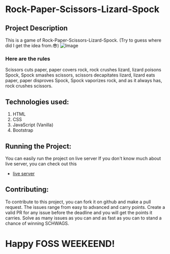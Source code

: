 # Rock-Paper-Scissors-Lizard-Spock

## Project Description

This is a game of Rock-Paper-Scissors-Lizard-Spock.
(Try to guess where did I get the idea from.😎)
![Image](resources\images\pngwing.com..png.png)

### Here are the rules

Scissors cuts paper, paper covers rock, rock crushes lizard,
lizard poisons Spock, Spock smashes scissors, scissors
decapitates lizard, lizard eats paper, paper disproves Spock,
Spock vaporizes rock, and as it always has, rock crushes
scissors.

## Technologies used:

1. HTML
2. CSS
3. JavaScript (Vanilla)
4. Bootstrap

## Running the Project:

You can easily run the project on live server
If you don't know much about live server, you can check out this

- [live server](https://www.freecodecamp.org/news/vscode-live-server-auto-refresh-browser/)

## Contributing:

To contribute to this project, you can fork it on github and make a pull request.
The issues range from easy to advanced and carry points.
Create a valid PR for any issue before the deadline and you will get the points it carries.
Solve as many issues as you can and as fast as you can to stand a chance of winning SCHWAGS.

# Happy FOSS WEEKEEND!
